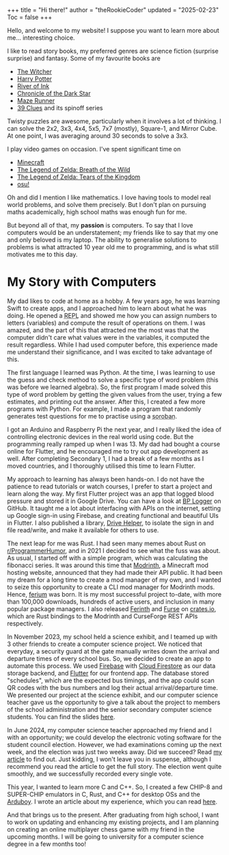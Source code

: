 +++
title = "Hi there!"
author = "theRookieCoder"
updated = "2025-02-23"
Toc = false
+++

Hello, and welcome to my website! I suppose you want to learn more about me... interesting choice.

I like to read story books, my preferred genres are science fiction (surprise surprise) and fantasy. Some of my favourite books are
- [The Witcher](https://www.goodreads.com/series/40911-the-witcher)
- [Harry Potter](https://www.goodreads.com/series/45175-harry-potter)
- [River of Ink](https://www.goodreads.com/series/201124-river-of-ink)
- [Chronicle of the Dark Star](https://www.goodreads.com/series/179730-chronicle-of-the-dark-star)
- [Maze Runner](https://www.goodreads.com/series/110451-the-maze-runner)
- [39 Clues](https://www.goodreads.com/series/45556-the-39-clues) and its spinoff series

Twisty puzzles are awesome, particularly when it involves a lot of thinking. I can solve the 2x2, 3x3, 4x4, 5x5, 7x7 (mostly), Square-1, and Mirror Cube. At one point, I was averaging around 30 seconds to solve a 3x3.

I play video games on occasion. I've spent significant time on
- [Minecraft](https://minecraft.net)
- [The Legend of Zelda: Breath of the Wild](https://zelda.nintendo.com/breath-of-the-wild)
- [The Legend of Zelda: Tears of the Kingdom](https://zelda.nintendo.com/tears-of-the-kingdom)
- [osu!](https://osu.ppy.sh)

Oh and did I mention I like mathematics. I love having tools to model real world problems, and solve them precisely. But I don't plan on pursuing maths academically, high school maths was enough fun for me.

But beyond all of that, my **passion** is computers. To say that I love computers would be an understatement; my friends like to say that my one and only beloved is my laptop. The ability to generalise solutions to problems is what attracted 10 year old me to programming, and is what still motivates me to this day.

# My Story with Computers

My dad likes to code at home as a hobby. A few years ago, he was learning Swift to create apps, and I approached him to learn about what he was doing. He opened a <abbr title="Read-Eval-Print Loop; for coding iteractively">REPL</abbr> and showed me how you can assign numbers to letters (variables) and compute the result of operations on them. I was amazed, and the part of this that attracted me the most was that the computer didn't care what values were in the variables, it computed the result regardless. While I had used computer before, this experience made me understand their significance, and I was excited to take advantage of this.

The first language I learned was Python. At the time, I was learning to use the guess and check method to solve a specific type of word problem (this was before we learned algebra). So, the first program I made solved this type of word problem by getting the given values from the user, trying a few estimates, and printing out the answer. After this, I created a few more programs with Python. For example, I made a program that randomly generates test questions for me to practise using a <abbr title="Japanese abacus">soroban</abbr>.

I got an Arduino and Raspberry Pi the next year, and I really liked the idea of controlling electronic devices in the real world using code. But the programming really ramped up when I was 13. My dad had bought a course online for Flutter, and he encouraged me to try out app development as well. After completing Secondary 1, I had a break of a few months as I moved countries, and I thoroughly utilised this time to learn Flutter.

My approach to learning has always been hands-on. I do not have the patience to read tutorials or watch courses, I prefer to start a project and learn along the way. My first Flutter project was an app that logged blood pressure and stored it in Google Drive. You can have a look at [BP Logger](https://github.com/theRookieCoder/bp_logger) on GitHub. It taught me a lot about interfacing with APIs on the internet, setting up Google sign-in using Firebase, and creating functional and beautiful UIs in Flutter. I also published a library, [Drive Helper](https://pub.dev/packages/drive_helper), to isolate the sign in and file read/write, and make it available for others to use.

The next leap for me was Rust. I had seen many memes about Rust on [r/ProgrammerHumor](https://www.reddit.com/r/ProgrammerHumor), and in 2021 I decided to see what the fuss was about. As usual, I started off with a simple program, which was calculating the fibonacci series. It was around this time that [Modrinth](https://modrinth.com), a Minecraft mod hosting website, announced that they had made their API public. It had been my dream for a long time to create a mod manager of my own, and I wanted to seize this opportunity to create a CLI mod manager for Modrinth mods. Hence, [ferium](https://github.com/gorilla-devs/ferium) was born. It is my most successful project to-date, with more than 100,000 downloads, hundreds of active users, and inclusion in many popular package managers. I also released [Ferinth](https://github.com/gorilla-devs/ferinth) and [Furse](https://lib.rs/crates/furse) on [crates.io](https://crates.io), which are Rust bindings to the Modrinth and CurseForge REST APIs respectively.

In November 2023, my school held a science exhibit, and I teamed up with 3 other friends to create a computer science project. We noticed that everyday, a security guard at the gate manually writes down the arrival and departure times of every school bus. So, we decided to create an app to automate this process. We used [Firebase](https://firebase.google.com) with [Cloud Firestore](https://firebase.google.com/products/firestore) as our data storage backend, and [Flutter](https://flutter.dev) for our frontend app. The database stored "schedules", which are the expected bus timings, and the app could scan QR codes with the bus numbers and log their actual arrival/departure time. We presented our project at the science exhibit, and our computer science teacher gave us the opportunity to give a talk about the project to members of the school administration and the senior secondary computer science students. You can find the slides <a href="tobuz-app-presentation.pdf" target="_blank">here</a>.

In June 2024, my computer science teacher approached my friend and I with an opportunity; we could develop the electronic voting software for the student council election. However, we had examinations coming up the next week, and the election was just two weeks away. Did we succeed? Read [my article](/posts/vow-polling) to find out. Just kidding, I won't leave you in suspense, although I recommend you read the article to get the full story. The election went quite smoothly, and we successfully recorded every single vote.

This year, I wanted to learn more C and C++. So, I created a few CHIP-8 and SUPER-CHIP emulators in C, Rust, and C++ for desktop OSs and the [Arduboy](https://arduboy.com). I wrote an article about my experience, which you can read [here](/posts/chip8).

And that brings us to the present. After graduating from high school, I want to work on updating and enhancing my existing projects, and I am planning on creating an online multiplayer chess game with my friend in the upcoming months. I will be going to university for a computer science degree in a few months too!

